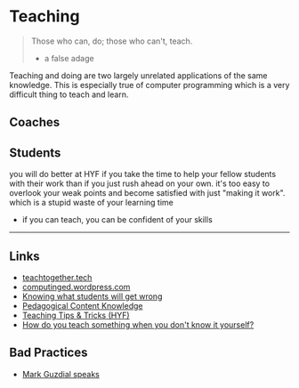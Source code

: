 # Teaching

> Those who can, do; those who can't, teach.
> - a false adage

Teaching and doing are two largely unrelated applications of the same knowledge. This is especially true of computer programming which is a very difficult thing to teach and learn.

## Coaches

## Students

you will do better at HYF if you take the time to help your fellow students with their work than if you just rush ahead on your own. it's too easy to overlook your weak points and become satisfied with just "making it work".  which is a stupid waste of your learning time
- if you can teach, you can be confident of your skills

---

## Links

* [teachtogether.tech](https://teachtogether.tech/)
* [computinged.wordpress.com](https://computinged.wordpress.com/)
* [Knowing what students will get wrong](https://computinged.wordpress.com/2013/05/13/the-critical-part-of-pck-what-students-get-wrong/)
* [Pedagogical Content Knowledge](https://medium.com/luceresearchlab/what-should-cs-teachers-study-2c58a60ed12f)
* [Teaching Tips & Tricks (HYF)](https://github.com/HackYourFuture/teaching_tips_tricks)
* [How do you teach something when you don't know it yourself?](https://cseducators.stackexchange.com/questions/4379/how-do-you-teach-something-when-you-dont-know-it-yourself)


## Bad Practices
* [Mark Guzdial speaks](https://www.youtube.com/watch?v=ZpxxwZ9f_bo)
